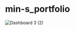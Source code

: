 # min-s_portfolio
![Dashboard 3 (2)](https://user-images.githubusercontent.com/114663960/195256468-ef7f592b-e547-4cce-860a-2f449b090094.png)
